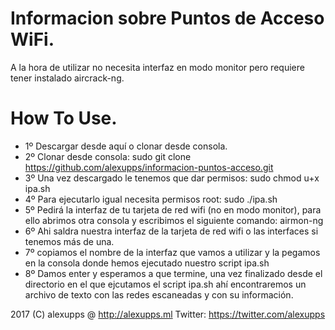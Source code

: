 # Informacion sobre Puntos de Acceso WiFi.

A la hora de utilizar no necesita interfaz en modo monitor pero requiere tener instalado aircrack-ng.

# How To Use.

- 1º Descargar desde aquí o clonar desde consola.
- 2º Clonar desde consola: sudo git clone https://github.com/alexupps/informacion-puntos-acceso.git
- 3º Una vez descargado le tenemos que dar permisos: sudo chmod u+x ipa.sh
- 4º Para ejecutarlo igual necesita permisos root: sudo ./ipa.sh
- 5º Pedirá la interfaz de tu tarjeta de red wifi (no en modo monitor), para ello abrimos otra consola
   y escribimos el siguiente comando: airmon-ng
- 6º Ahi saldra nuestra interfaz de la tarjeta de red wifi o las interfaces si tenemos más de una.
- 7º copiamos el nombre de la interfaz que vamos a utilizar y la pegamos en la consola donde hemos ejecutado
   nuestro script ipa.sh
- 8º Damos enter y esperamos a que termine, una vez finalizado desde el directorio en el que ejcutamos el script ipa.sh
   ahí encontraremos un archivo de texto con las redes escaneadas y con su información.
   
2017 (C) alexupps @ http://alexupps.ml Twitter: https://twitter.com/alexupps
